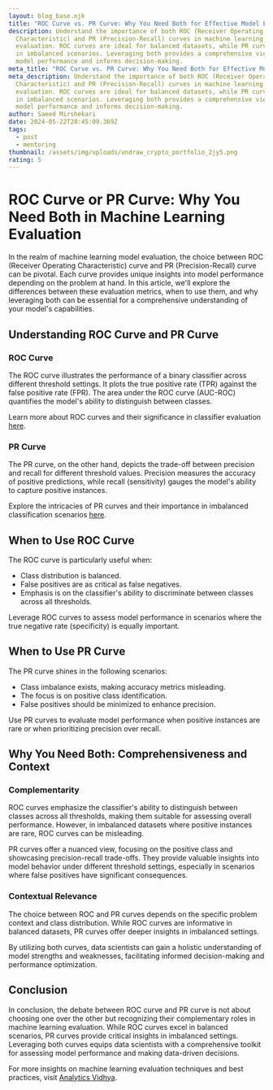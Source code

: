 ```yaml
---
layout: blog_base.njk
title: "ROC Curve vs. PR Curve: Why You Need Both for Effective Model Evaluation"
description: Understand the importance of both ROC (Receiver Operating
  Characteristic) and PR (Precision-Recall) curves in machine learning
  evaluation. ROC curves are ideal for balanced datasets, while PR curves excel
  in imbalanced scenarios. Leveraging both provides a comprehensive view of
  model performance and informs decision-making.
meta_title: "ROC Curve vs. PR Curve: Why You Need Both for Effective Model Evaluation"
meta_description: Understand the importance of both ROC (Receiver Operating
  Characteristic) and PR (Precision-Recall) curves in machine learning
  evaluation. ROC curves are ideal for balanced datasets, while PR curves excel
  in imbalanced scenarios. Leveraging both provides a comprehensive view of
  model performance and informs decision-making.
author: Saeed Mirshekari
date: 2024-05-22T20:45:09.369Z
tags:
  - post
  - mentoring
thumbnail: /assets/img/uploads/undraw_crypto_portfolio_2jy5.png
rating: 5
---
```

# ROC Curve or PR Curve: Why You Need Both in Machine Learning Evaluation

In the realm of machine learning model evaluation, the choice between ROC (Receiver Operating Characteristic) curve and PR (Precision-Recall) curve can be pivotal. Each curve provides unique insights into model performance depending on the problem at hand. In this article, we'll explore the differences between these evaluation metrics, when to use them, and why leveraging both can be essential for a comprehensive understanding of your model's capabilities.

## Understanding ROC Curve and PR Curve

### ROC Curve

The ROC curve illustrates the performance of a binary classifier across different threshold settings. It plots the true positive rate (TPR) against the false positive rate (FPR). The area under the ROC curve (AUC-ROC) quantifies the model's ability to distinguish between classes.

Learn more about ROC curves and their significance in classifier evaluation [here](https://machinelearningmastery.com/roc-curves-and-precision-recall-curves-for-imbalanced-classification/).

### PR Curve

The PR curve, on the other hand, depicts the trade-off between precision and recall for different threshold values. Precision measures the accuracy of positive predictions, while recall (sensitivity) gauges the model's ability to capture positive instances.

Explore the intricacies of PR curves and their importance in imbalanced classification scenarios [here](https://towardsdatascience.com/precision-recall-curve-ebf90db6c8ec).

## When to Use ROC Curve

The ROC curve is particularly useful when:

- Class distribution is balanced.
- False positives are as critical as false negatives.
- Emphasis is on the classifier's ability to discriminate between classes across all thresholds.

Leverage ROC curves to assess model performance in scenarios where the true negative rate (specificity) is equally important.

## When to Use PR Curve

The PR curve shines in the following scenarios:

- Class imbalance exists, making accuracy metrics misleading.
- The focus is on positive class identification.
- False positives should be minimized to enhance precision.

Use PR curves to evaluate model performance when positive instances are rare or when prioritizing precision over recall.

## Why You Need Both: Comprehensiveness and Context

### Complementarity

ROC curves emphasize the classifier's ability to distinguish between classes across all thresholds, making them suitable for assessing overall performance. However, in imbalanced datasets where positive instances are rare, ROC curves can be misleading.

PR curves offer a nuanced view, focusing on the positive class and showcasing precision-recall trade-offs. They provide valuable insights into model behavior under different threshold settings, especially in scenarios where false positives have significant consequences.

### Contextual Relevance

The choice between ROC and PR curves depends on the specific problem context and class distribution. While ROC curves are informative in balanced datasets, PR curves offer deeper insights in imbalanced settings.

By utilizing both curves, data scientists can gain a holistic understanding of model strengths and weaknesses, facilitating informed decision-making and performance optimization.

## Conclusion

In conclusion, the debate between ROC curve and PR curve is not about choosing one over the other but recognizing their complementary roles in machine learning evaluation. While ROC curves excel in balanced scenarios, PR curves provide critical insights in imbalanced settings. Leveraging both curves equips data scientists with a comprehensive toolkit for assessing model performance and making data-driven decisions.

For more insights on machine learning evaluation techniques and best practices, visit [Analytics Vidhya](https://www.analyticsvidhya.com/).